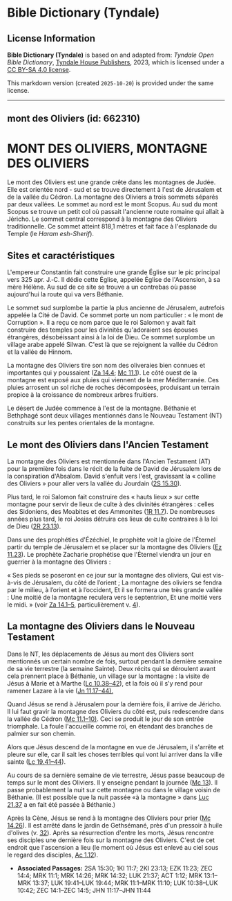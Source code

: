 # Bible Dictionary (Tyndale)

## License Information

**Bible Dictionary (Tyndale)** is based on and adapted from: _Tyndale Open Bible Dictionary_, [Tyndale House Publishers](https://tyndaleopenresources.com/), 2023, which is licensed under a [CC BY-SA 4.0 license](https://creativecommons.org/licenses/by-sa/4.0/legalcode.en).

This markdown version (created `2025-10-20`) is provided under the same license.



--------------------------------

## mont des Oliviers (id: 662310)

MONT DES OLIVIERS, MONTAGNE DES OLIVIERS
========================================

Le mont des Oliviers est une grande crête dans les montagnes de Judée. Elle est orientée nord \- sud et se trouve directement à l'est de Jérusalem et de la vallée du Cédron. La montagne des Oliviers a trois sommets séparés par deux vallées. Le sommet au nord est le mont Scopus. Au sud du mont Scopus se trouve un petit col où passait l'ancienne route romaine qui allait à Jéricho. Le sommet central correspond à la montagne des Oliviers traditionnelle. Ce sommet atteint 818,1 mètres et fait face à l'esplanade du Temple (le *Haram esh\-Sherif*).

Sites et caractéristiques
-------------------------

L'empereur Constantin fait construire une grande Église sur le pic principal vers 325 apr. J.‑C. Il dédie cette Église, appelée Église de l'Ascension, à sa mère Hélène. Au sud de ce site se trouve a un contrebas où passe aujourd'hui la route qui va vers Béthanie.

Le sommet sud surplombe la partie la plus ancienne de Jérusalem, autrefois appelée la Cité de David. Ce sommet porte un nom particulier : « le mont de Corruption ». Il a reçu ce nom parce que le roi Salomon y avait fait construire des temples pour les divinités qu'adoraient ses épouses étrangères, désobéissant ainsi à la loi de Dieu. Ce sommet surplombe un village arabe appelé Silwan. C'est là que se rejoignent la vallée du Cédron et la vallée de Hinnom.

La montagne des Oliviers tire son nom des oliveraies bien connues et importantes qui y poussaient ([Za 14\.4](https://ref.ly/Zech14:4); [Mc 11\.1](https://ref.ly/Mark11:1)). Le côté ouest de la montagne est exposé aux pluies qui viennent de la mer Méditerranée. Ces pluies arrosent un sol riche de roches décomposées, produisant un terrain propice à la croissance de nombreux arbres fruitiers.

Le désert de Judée commence à l'est de la montagne. Béthanie et Bethphagé sont deux villages mentionnés dans le Nouveau Testament (NT) construits sur les pentes orientales de la montagne.

Le mont des Oliviers dans l'Ancien Testament
--------------------------------------------

La montagne des Oliviers est mentionnée dans l'Ancien Testament (AT) pour la première fois dans le récit de la fuite de David de Jérusalem lors de la conspiration d'Absalom. David s'enfuit vers l'est, gravissant la « colline des Oliviers » pour aller vers la vallée du Jourdain ([2S 15\.30](https://ref.ly/2Sam15:30)).

Plus tard, le roi Salomon fait construire des « hauts lieux » sur cette montagne pour servir de lieux de culte à des divinités étrangères : celles des Sidoniens, des Moabites et des Ammonites ([1R 11\.7](https://ref.ly/1Kgs11:7)). De nombreuses années plus tard, le roi Josias détruira ces lieux de culte contraires à la loi de Dieu ([2R 23\.13](https://ref.ly/2Kgs23:13)).

Dans une des prophéties d'Ézéchiel, le prophète voit la gloire de l'Éternel partir du temple de Jérusalem et se placer sur la montagne des Oliviers ([Ez 11\.23](https://ref.ly/Ezek11:23)). Le prophète Zacharie prophétise que l'Éternel viendra un jour en guerrier à la montagne des Oliviers :

« Ses pieds se poseront en ce jour sur la montagne des oliviers, Qui est vis\-à\-vis de Jérusalem, du côté de l’orient ; La montagne des oliviers se fendra par le milieu, à l’orient et à l’occident, Et il se formera une très grande vallée : Une moitié de la montagne reculera vers le septentrion, Et une moitié vers le midi. » (voir [Za 14\.1–5](https://ref.ly/Zech14:1-Zech14:5), particulièrement v. [4](https://ref.ly/Zech14:4)).

La montagne des Oliviers dans le Nouveau Testament
--------------------------------------------------

Dans le NT, les déplacements de Jésus au mont des Oliviers sont mentionnés un certain nombre de fois, surtout pendant la dernière semaine de sa vie terrestre (la semaine Sainte). Deux récits qui se déroulent avant cela prennent place à Béthanie, un village sur la montagne : la visite de Jésus à Marie et à Marthe ([Lc 10\.38–42](https://ref.ly/Luke10:38-Luke10:42)), et la fois où il s'y rend pour ramener Lazare à la vie ([Jn 11\.17–44](https://ref.ly/John11:17-John11:44)[).](https://ref.ly/Mark11:1-Mark11:10) 

Quand Jésus se rend à Jérusalem pour la dernière fois, il arrive de Jéricho. Il lui faut gravir la montagne des Oliviers du côté est, puis redescendre dans la vallée de Cédron ([Mc 11\.1–10\)](https://ref.ly/Mark11:1-Mark11:10). Ceci se produit le jour de son entrée triomphale. La foule l'accueille comme roi, en étendant des branches de palmier sur son chemin.

Alors que Jésus descend de la montagne en vue de Jérusalem, il s'arrête et pleure sur elle, car il sait les choses terribles qui vont lui arriver dans la ville sainte ([Lc 19\.41–44](https://ref.ly/Luke19:41-Luke19:44)).

Au cours de sa dernière semaine de vie terrestre, Jésus passe beaucoup de temps sur le mont des Oliviers. Il y enseigne pendant la journée ([Mc 13](https://ref.ly/Mark13:1-Mark13:37)). Il passe probablement la nuit sur cette montagne ou dans le village voisin de Béthanie. (Il est possible que la nuit passée «à la montagne » dans [Luc 21\.37](https://ref.ly/Luke21:37) a en fait été passée à Béthanie.)

Après la Cène, Jésus se rend à la montagne des Oliviers pour prier ([Mc 14\.26](https://ref.ly/Mark14:26)). Il est arrêté dans le jardin de Gethsémané, près d'un pressoir à huile d'olives (v. [32](https://ref.ly/Mark14:32)). Après sa résurrection d'entre les morts, Jésus rencontre ses disciples une dernière fois sur la montagne des Oliviers. C'est de cet endroit que l'ascension a lieu (le moment où Jésus est enlevé au ciel sous le regard des disciples, [Ac 1\.12](https://ref.ly/Acts1:12)).

* **Associated Passages:** 2SA 15:30; 1KI 11:7; 2KI 23:13; EZK 11:23; ZEC 14:4; MRK 11:1; MRK 14:26; MRK 14:32; LUK 21:37; ACT 1:12; MRK 13:1–MRK 13:37; LUK 19:41–LUK 19:44; MRK 11:1–MRK 11:10; LUK 10:38–LUK 10:42; ZEC 14:1–ZEC 14:5; JHN 11:17–JHN 11:44

